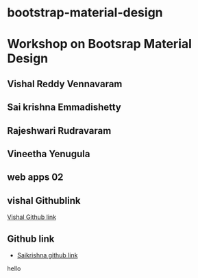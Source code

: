 # bootstrap-material-design

# Workshop on Bootsrap Material Design

## Vishal Reddy Vennavaram
## Sai krishna Emmadishetty
## Rajeshwari Rudravaram
## Vineetha Yenugula
## web apps 02 

## vishal Githublink
[Vishal Github link](https://vishalreddy114.github.io/first/)


## Github link
  * [Saikrishna github link](https://saikrishna1545.github.io/testcase/)


hello